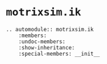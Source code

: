 # `motrixsim.ik`

```{eval-rst}
.. automodule:: motrixsim.ik
    :members:
    :undoc-members:
    :show-inheritance:
    :special-members: __init__
```
